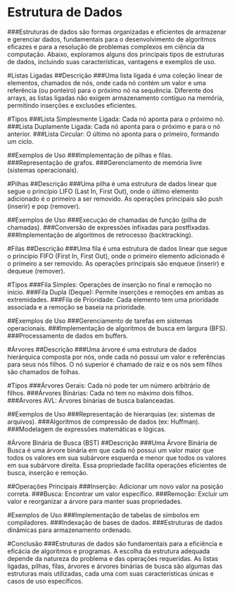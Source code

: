 # Estrutura de Dados
###Estruturas de dados são formas organizadas e eficientes de armazenar e gerenciar dados, fundamentais para o desenvolvimento de algoritmos eficazes e para a resolução de problemas complexos em ciência da computação. Abaixo, exploramos alguns dos principais tipos de estruturas de dados, incluindo suas características, vantagens e exemplos de uso.

#Listas Ligadas
##Descrição
###Uma lista ligada é uma coleção linear de elementos, chamados de nós, onde cada nó contém um valor e uma referência (ou ponteiro) para o próximo nó na sequência. Diferente dos arrays, as listas ligadas não exigem armazenamento contíguo na memória, permitindo inserções e exclusões eficientes.

#Tipos
###Lista Simplesmente Ligada: Cada nó aponta para o próximo nó.
###Lista Duplamente Ligada: Cada nó aponta para o próximo e para o nó anterior.
###Lista Circular: O último nó aponta para o primeiro, formando um ciclo.

##Exemplos de Uso
###Implementação de pilhas e filas.
###Representação de grafos.
###Gerenciamento de memória livre (sistemas operacionais).

#Pilhas
##Descrição
###Uma pilha é uma estrutura de dados linear que segue o princípio LIFO (Last In, First Out), onde o último elemento adicionado é o primeiro a ser removido. As operações principais são push (inserir) e pop (remover).

##Exemplos de Uso
###Execução de chamadas de função (pilha de chamadas).
###Conversão de expressões infixadas para postfixadas.
###Implementação de algoritmos de retrocesso (backtracking).

#Filas
##Descrição
###Uma fila é uma estrutura de dados linear que segue o princípio FIFO (First In, First Out), onde o primeiro elemento adicionado é o primeiro a ser removido. As operações principais são enqueue (inserir) e dequeue (remover).

#Tipos
###Fila Simples: Operações de inserção no final e remoção no início.
###Fila Dupla (Deque): Permite inserções e remoções em ambas as extremidades.
###Fila de Prioridade: Cada elemento tem uma prioridade associada e a remoção se baseia na prioridade.

##Exemplos de Uso
###Gerenciamento de tarefas em sistemas operacionais.
###Implementação de algoritmos de busca em largura (BFS).
###Processamento de dados em buffers.

#Árvores
##Descrição
###Uma árvore é uma estrutura de dados hierárquica composta por nós, onde cada nó possui um valor e referências para seus nós filhos. O nó superior é chamado de raiz e os nós sem filhos são chamados de folhas.

#Tipos
###Árvores Gerais: Cada nó pode ter um número arbitrário de filhos.
###Árvores Binárias: Cada nó tem no máximo dois filhos.
###Árvores AVL: Árvores binárias de busca balanceadas.

##Exemplos de Uso
###Representação de hierarquias (ex: sistemas de arquivos).
###Algoritmos de compressão de dados (ex: Huffman).
###Modelagem de expressões matemáticas e lógicas.

#Árvore Binária de Busca (BST)
##Descrição
###Uma Árvore Binária de Busca é uma árvore binária em que cada nó possui um valor maior que todos os valores em sua subárvore esquerda e menor que todos os valores em sua subárvore direita. Essa propriedade facilita operações eficientes de busca, inserção e remoção.

##Operações Principais
###Inserção: Adicionar um novo valor na posição correta.
###Busca: Encontrar um valor específico.
###Remoção: Excluir um valor e reorganizar a árvore para manter suas propriedades.

#Exemplos de Uso
###Implementação de tabelas de símbolos em compiladores.
###Indexação de bases de dados.
###Estruturas de dados dinâmicas para armazenamento ordenado.

#Conclusão
###Estruturas de dados são fundamentais para a eficiência e eficácia de algoritmos e programas. A escolha da estrutura adequada depende da natureza do problema e das operações requeridas. As listas ligadas, pilhas, filas, árvores e árvores binárias de busca são algumas das estruturas mais utilizadas, cada uma com suas características únicas e casos de uso específicos.